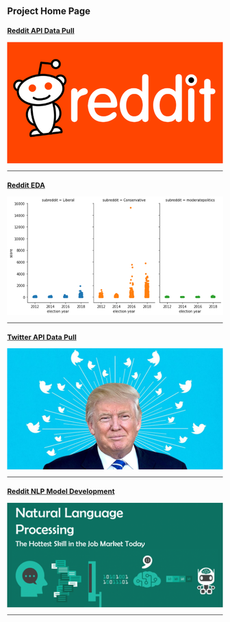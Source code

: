## Project Home Page 

### [Reddit API Data Pull](./pages/reddit-data-pull.md)
[<img src="images/reddit.png?raw=true"/>](./pages/reddit-data-pull.md)

---
### [Reddit EDA](./pages/reddit-eda.md)
[<img src="images/reddit_score.png?raw=true"/>](./pages/reddit-eda.md)

---
### [Twitter API Data Pull](./pages/twitter-data-pull.md)
[<img src="images/twitter-donald.jpg?raw=true"/>](./pages/twitter-data-pull.md)


---

### [Reddit NLP Model Development](./pages/nlp-model-dev.md)
[<img src="images/nlp-pic.png?raw=true"/>](./pages/nlp-model-dev.md)

---
